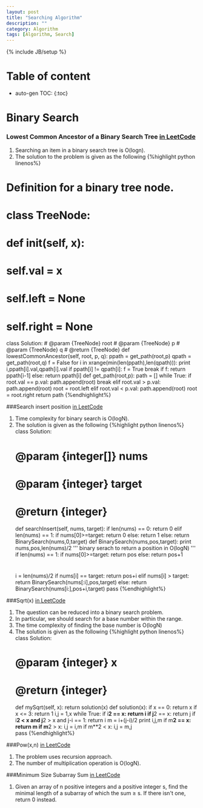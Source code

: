 ```yaml
---
layout: post
title: "Searching Algorithm"
description: ""
category: Algorithm
tags: [Algorithm, Search]
---
```

{% include JB/setup %}
<script type="text/javascript"
 src="http://cdn.mathjax.org/mathjax/latest/MathJax.js?config=TeX-AMS-MML_HTMLorMML">
</script>
 
# Table of content
* auto-gen TOC:
{:toc}

# Binary Search

### Lowest Common Ancestor of a Binary Search Tree [in LeetCode](https://leetcode.com/problems/lowest-common-ancestor-of-a-binary-search-tree/)
1. Searching an item in a binary search tree is O(logn).
1. The solution to the problem is given as the following
{%highlight python linenos%}
# Definition for a binary tree node.
# class TreeNode:
#     def __init__(self, x):
#         self.val = x
#         self.left = None
#         self.right = None
class Solution:
    # @param {TreeNode} root
    # @param {TreeNode} p
    # @param {TreeNode} q
    # @return {TreeNode}
    def lowestCommonAncestor(self, root, p, q):
        ppath = get_path(root,p)
        qpath = get_path(root,q)
        f = False
        for i in xrange(min(len(ppath),len(qpath))):
            print i,ppath[i].val,qpath[i].val
            if ppath[i] != qpath[i]:
                f = True
                break
        if f: return ppath[i-1]
        else: return ppath[i]
def get_path(root,p):
    path = []
    while True:
        if root.val == p.val:
            path.append(root)
            break
        elif root.val > p.val:
            path.append(root)
            root = root.left
        elif root.val < p.val:
            path.append(root)
            root = root.right
    return path
{%endhighlight%}

###Search insert position [in LeetCode](https://leetcode.com/problems/search-insert-position/)
1. Time complexity for binary search is O(logN).
1. The solution is given as the following
{%highlight python linenos%}
class Solution:
    # @param {integer[]} nums
    # @param {integer} target
    # @return {integer}
    def searchInsert(self, nums, target):
        if len(nums) == 0: return 0
        elif len(nums) == 1:
            if nums[0]>=target: return 0
            else: return 1
        else:
            return BinarySearch(nums,0,target)
def BinarySearch(nums,pos,target):
    print nums,pos,len(nums)/2
    '''
    binary serach to return a position in O(logN)
    '''
    if len(nums) == 1:
        if nums[0]>=target: return pos
        else: return pos+1
    #
    i = len(nums)/2
    if nums[i] == target: return pos+i
    elif nums[i] > target: return BinarySearch(nums[:i],pos,target)
    else: return BinarySearch(nums[i:],pos+i,target)
    pass
{%endhighlight%}

###Sqrt(x) [in LeetCode](https://leetcode.com/problems/sqrtx/)
1. The question can be reduced into a binary search problem.
1. In particular, we should search for a base number within the range.
1. The time complexity of finding the base number is O(logN)
1. The solution is given as the following
{%highlight python linenos%}
class Solution:
    # @param {integer} x
    # @return {integer}
    def mySqrt(self, x):
        return solution(x)
def solution(x):
    if x == 0: return x
    if x <= 3: return 1
    i,j = 1,x
    while True:
        if i**2 == x: return i
        if j**2 == x: return j
        if i**2 < x and j**2 > x and j-i == 1: return i
        m = i+(j-i)/2
        print i,j,m
        if m**2 == x: return m
        if m**2 > x: i,j = i,m
        if m**2 < x: i,j = m,j        
    pass
{%endhighlight%}


###Pow(x,n) [in LeetCode](https://leetcode.com/problems/powx-n/)

1. The problem uses recursion approach.
1. The number of multiplication operation is O(logN).

###Minimum Size Subarray Sum [in LeetCode](https://leetcode.com/problems/minimum-size-subarray-sum/)

1. Given an array of n positive integers and a positive integer s, find the minimal length of a subarray of which the sum ≥ s. If there isn't one, return 0 instead.

